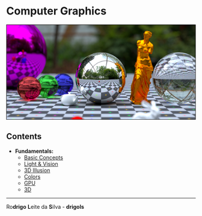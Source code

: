 # Computer Graphics

![logo](res/logo.jpg)  

## Contents

 - **Fundamentals:**
   - [Basic Concepts](modules/basic-concepts.md)
   - [Light & Vision](modules/light-vision.md)
   - [3D Illusion](modules/3d-illusion.md)
   - [Colors](modules/colors.md)
   - [GPU](modules/gpu.md)
   - [3D](modules/3d.md)

---

Ro**drigo** **L**eite da **S**ilva - **drigols**
